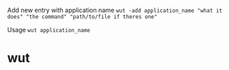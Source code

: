 Add new entry with application name
    ```
    wut -add application_name "what it does" "the command" "path/to/file if theres one"
    ```

    
Usage
    ```
    wut application_name
    ```
# wut

